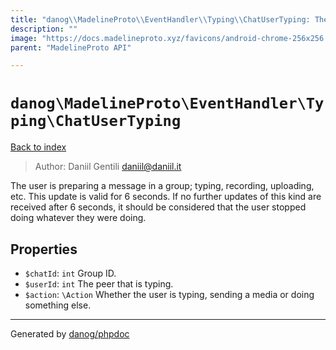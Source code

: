 ```yaml
---
title: "danog\\MadelineProto\\EventHandler\\Typing\\ChatUserTyping: The user is preparing a message in a group; typing, recording, uploading, etc. This update is valid for 6 seconds. If no further updates of this kind are received after 6 seconds, it should be considered that the user stopped doing whatever they were doing."
description: ""
image: "https://docs.madelineproto.xyz/favicons/android-chrome-256x256.png"
parent: "MadelineProto API"

---
```

# `danog\MadelineProto\EventHandler\Typing\ChatUserTyping`
[Back to index](../../../../index.html)

> Author: Daniil Gentili <daniil@daniil.it>  
  

The user is preparing a message in a group; typing, recording, uploading, etc. This update is valid for 6 seconds. If no further updates of this kind are received after 6 seconds, it should be considered that the user stopped doing whatever they were doing.  



## Properties
* `$chatId`: `int` Group ID.
* `$userId`: `int` The peer that is typing.
* `$action`: `\Action` Whether the user is typing, sending a media or doing something else.
---
Generated by [danog/phpdoc](https://phpdoc.daniil.it)
